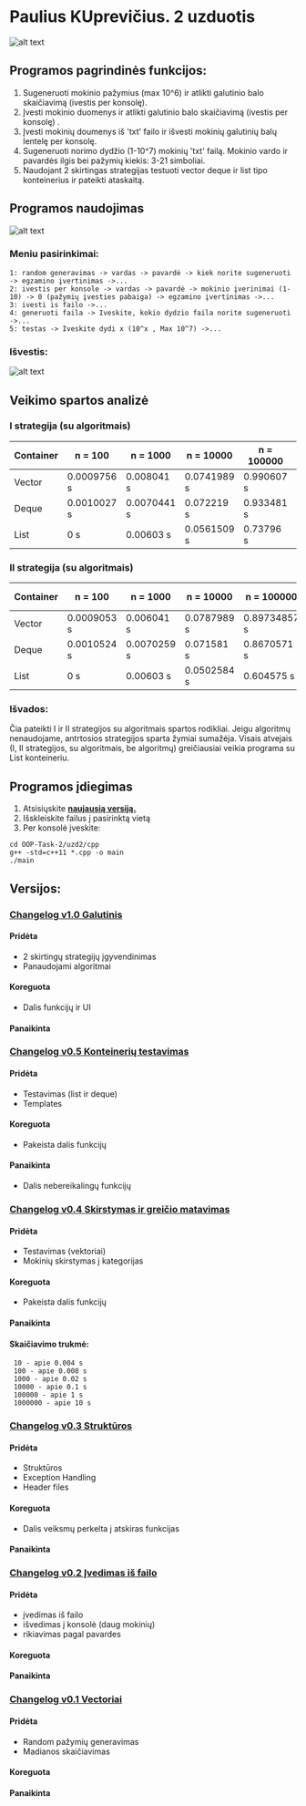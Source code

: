 ﻿# Paulius KUprevičius. 2 uzduotis
 ![alt text](https://github.com/PauliusKu/2-uzduotisVEC/blob/master/Pav/WordItOut-word-cloud-2910278.png)
## Programos pagrindinės funkcijos:
  1. Sugeneruoti mokinio pažymius (max 10^6) ir atlikti galutinio balo skaičiavimą (ivestis per konsolę).
  2. Įvesti mokinio duomenys ir atlikti galutinio balo skaičiavimą (ivestis per konsolę)    .
  3. Įvesti mokinių doumenys iš 'txt' failo ir išvesti mokinių galutinių balų lentelę per konsolę.
  4. Sugeneruoti norimo dydžio (1-10^7) mokinių 'txt' failą. Mokinio vardo ir pavardės ilgis bei pažymių kiekis: 3-21 simboliai.
  5. Naudojant 2 skirtingas strategijas testuoti vector deque ir list tipo konteinerius ir pateikti ataskaitą.
## Programos naudojimas
![alt text](https://github.com/PauliusKu/2-uzduotisVEC/blob/master/Pav/Menu.png)
### Meniu pasirinkimai:
    1: random generavimas -> vardas -> pavardė -> kiek norite sugeneruoti -> egzamino įvertinimas ->...
    2: ivestis per konsole -> vardas -> pavardė -> mokinio įverinimai (1-10) -> 0 (pažymių įvesties pabaiga) -> egzamino įvertinimas ->...
    3: ivesti is failo ->...
    4: generuoti faila -> Iveskite, kokio dydzio faila norite sugeneruoti ->...
    5: testas -> Iveskite dydi x (10^x , Max 10^7) ->...
### Išvestis:
![alt text](https://github.com/PauliusKu/2-uzduotisVEC/blob/master/Pav/Isvestis.png)
## Veikimo spartos analizė
### I strategija (su algoritmais)

|Container                    |n = 100    |n = 1000     |n = 10000    |n = 100000   |n = 1000000 |
|-----------------------------|----------|------------|------------|------------|-----------|
|Vector |0.0009756 s|0.008041 s|0.0741989 s |0.990607  s|10.7395  s|
|Deque |0.0010027 s| 0.0070441 s|0.072219 s |0.933481 s|11.1386 s|
|List |0        s| 0.00603    s|0.0561509 s |0.73796 s|8.16674 s|

### II strategija (su algoritmais)

|Container                    |n = 100    |n = 1000     |n = 10000    |n = 100000   |n = 1000000 |
|-----------------------------|----------|------------|------------|------------|-----------|
|Vector |0.0009053 s|0.006041 s|0.0787989 s |0.89734857  s|10.0808  s|
|Deque |0.0010524 s| 0.0070259 s|0.071581 s |0.8670571 s|9.67171 s|
|List |0        s| 0.00603    s|0.0502584 s |0.604575 s|6.50328 s|
### Išvados:
Čia pateikti I ir II strategijos su algoritmais spartos rodikliai. Jeigu algoritmų nenaudojame, antrtosios strategijos sparta žymiai sumažėja. Visais atvejais (I, II strategijos, su algoritmais, be algoritmų) greičiausiai veikia programa su List konteineriu.

## Programos įdiegimas

  1. Atsisiųskite [**naujausią versiją.**](https://github.com/PauliusKu/2-uzduotisVEC/releases)<br>
  2. Išskleiskite failus į pasirinktą vietą
  3. Per konsolė įveskite:
  
    cd OOP-Task-2/uzd2/cpp
    g++ -std=c++11 *.cpp -o main
    ./main
## Versijos:
### [Changelog v1.0 Galutinis](https://github.com/PauliusKu/2-uzduotisVEC/releases/tag/v1)
#### Pridėta
- 2 skirtingų strategijų įgyvendinimas
- Panaudojami algoritmai
#### Koreguota 
- Dalis funkcijų ir UI
#### Panaikinta
### [Changelog v0.5 Konteinerių testavimas](https://github.com/PauliusKu/2-uzduotisVEC/releases/tag/v0.5)
#### Pridėta
- Testavimas (list ir deque)
- Templates
#### Koreguota 
- Pakeista dalis funkcijų
#### Panaikinta
- Dalis nebereikalingų funkcijų
### [Changelog v0.4 Skirstymas ir greičio matavimas](https://github.com/PauliusKu/2-uzduotisVEC/releases/tag/v0.4)
#### Pridėta
- Testavimas (vektoriai)
- Mokinių skirstymas į kategorijas
#### Koreguota 
- Pakeista dalis funkcijų
#### Panaikinta

#### Skaičiavimo trukmė:
     10 - apie 0.004 s
     100 - apie 0.008 s
     1000 - apie 0.02 s
     10000 - apie 0.1 s
     100000 - apie 1 s
     1000000 - apie 10 s

### [Changelog v0.3 Struktūros](https://github.com/PauliusKu/2-uzduotisVEC/releases/tag/v0.3)
#### Pridėta
- Struktūros
- Exception Handling
- Header files
#### Koreguota
- Dalis veiksmų perkelta į atskiras funkcijas
#### Panaikinta
### [Changelog v0.2 Įvedimas iš failo](https://github.com/PauliusKu/2-uzduotisVEC/releases/tag/v0.2)
#### Pridėta
- įvedimas iš failo
- išvedimas į konsolė (daug mokinių)
- rikiavimas pagal pavardes
#### Koreguota

#### Panaikinta
### [Changelog v0.1 Vectoriai](https://github.com/PauliusKu/2-uzduotisVEC/releases/tag/v0.1)
#### Pridėta

- Random pažymių generavimas
- Madianos skaičiavimas
#### Koreguota

#### Panaikinta


